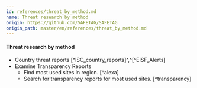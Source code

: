 ```yaml
---
id: references/threat_by_method.md
name: Threat research by method
origin: https://github.com/SAFETAG/SAFETAG
origin_path: master/en/references/threat_by_method.md
---
```


#### Threat research by method

  * Country threat reports [^ISC_country_reports]^,^[^EISF_Alerts]
  * Examine Transparency Reports
    * Find most used sites in region. [^alexa]
	* Search for transparency reports for most used sites. [^transparency]

